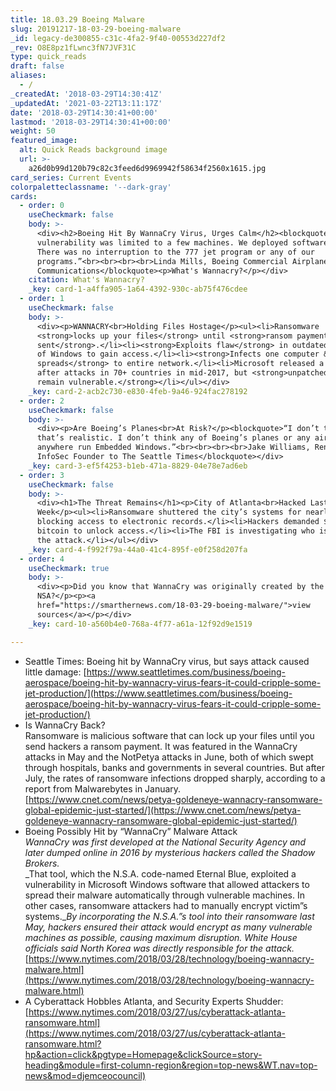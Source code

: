 ```yaml
---
title: 18.03.29 Boeing Malware
slug: 20191217-18-03-29-boeing-malware
_id: legacy-de300855-c31c-4fa2-9f40-00553d227df2
_rev: O8E8pz1fLwnc3fN7JVF31C
type: quick_reads
draft: false
aliases:
  - /
_createdAt: '2018-03-29T14:30:41Z'
_updatedAt: '2021-03-22T13:11:17Z'
date: '2018-03-29T14:30:41+00:00'
lastmod: '2018-03-29T14:30:41+00:00'
weight: 50
featured_image:
  alt: Quick Reads background image
  url: >-
    a26d0b99d120b79c82c3feed6d9969942f58634f2560x1615.jpg
card_series: Current Events
colorpaletteclassname: '--dark-gray'
cards:
  - order: 0
    useCheckmark: false
    body: >-
      <div><h2>Boeing Hit By WannaCry Virus, Urges Calm</h2><blockquote>“The
      vulnerability was limited to a few machines. We deployed software patches.
      There was no interruption to the 777 jet program or any of our
      programs.”<br><br><br><br>Linda Mills, Boeing Commercial Airplanes Head of
      Communications</blockquote><p>What's Wannacry?</p></div>
    citation: What's Wannacry?
    _key: card-1-a4ffa905-1a64-4392-930c-ab75f476cdee
  - order: 1
    useCheckmark: false
    body: >-
      <div><p>WANNACRY<br>Holding Files Hostage</p><ul><li>Ransomware
      <strong>locks up your files</strong> until <strong>ransom payment is
      sent</strong>.</li><li><strong>Exploits flaw</strong> in outdated versions
      of Windows to gain access.</li><li><strong>Infects one computer &amp;
      spreads</strong> to entire network.</li><li>Microsoft released a patch
      after attacks in 70+ countries in mid-2017, but <strong>unpatched systems
      remain vulnerable.</strong></li></ul></div>
    _key: card-2-acb2c730-e830-4feb-9a46-924fac278192
  - order: 2
    useCheckmark: false
    body: >-
      <div><p>Are Boeing’s Planes<br>At Risk?</p><blockquote>“I don’t think
      that’s realistic. I don’t think any of Boeing’s planes or any aircraft
      anywhere run Embedded Windows.”<br><br><br><br>Jake Williams, Rendition
      InfoSec Founder to The Seattle Times</blockquote></div>
    _key: card-3-ef5f4253-b1eb-471a-8829-04e78e7ad6eb
  - order: 3
    useCheckmark: false
    body: >-
      <div><h1>The Threat Remains</h1><p>City of Atlanta<br>Hacked Last
      Week</p><ul><li>Ransomware shuttered the city’s systems for nearly a week,
      blocking access to electronic records.</li><li>Hackers demanded $51K in
      bitcoin to unlock access.</li><li>The FBI is investigating who is behind
      the attack.</li></ul></div>
    _key: card-4-f992f79a-44a0-41c4-895f-e0f258d207fa
  - order: 4
    useCheckmark: true
    body: >-
      <div><p>Did you know that WannaCry was originally created by the
      NSA?</p><p><a
      href="https://smarthernews.com/18-03-29-boeing-malware/">view
      sources</a></p></div>
    _key: card-10-a560b4e0-768a-4f77-a61a-12f92d9e1519

---
```

* Seattle Times: Boeing hit by WannaCry virus, but says attack caused little damage: [https://www.seattletimes.com/business/boeing-aerospace/boeing-hit-by-wannacry-virus-fears-it-could-cripple-some-jet-production/](https://www.seattletimes.com/business/boeing-aerospace/boeing-hit-by-wannacry-virus-fears-it-could-cripple-some-jet-production/)
* Is WannaCry Back?  
Ransomware is malicious software that can lock up your files until you send hackers a ransom payment. It was featured in the WannaCry attacks in May and the NotPetya attacks in June, both of which swept through hospitals, banks and governments in several countries. But after July, the rates of ransomware infections dropped sharply, according to a report from Malwarebytes in January. [https://www.cnet.com/news/petya-goldeneye-wannacry-ransomware-global-epidemic-just-started/](https://www.cnet.com/news/petya-goldeneye-wannacry-ransomware-global-epidemic-just-started/)
* Boeing Possibly Hit by “WannaCry” Malware Attack  
_WannaCry was first developed at the National Security Agency and later dumped online in 2016 by mysterious hackers called the Shadow Brokers._  
_That tool, which the N.S.A. code-named Eternal Blue, exploited a vulnerability in Microsoft Windows software that allowed attackers to spread their malware automatically through vulnerable machines. In other cases, ransomware attackers had to manually encrypt victim”s systems.__By incorporating the N.S.A.”s tool into their ransomware last May, hackers ensured their attack would encrypt as many vulnerable machines as possible, causing maximum disruption. White House officials said North Korea was directly responsible for the attack._  
[https://www.nytimes.com/2018/03/28/technology/boeing-wannacry-malware.html](https://www.nytimes.com/2018/03/28/technology/boeing-wannacry-malware.html)
* A Cyberattack Hobbles Atlanta, and Security Experts Shudder:  
[https://www.nytimes.com/2018/03/27/us/cyberattack-atlanta-ransomware.html](https://www.nytimes.com/2018/03/27/us/cyberattack-atlanta-ransomware.html?hp&action=click&pgtype=Homepage&clickSource=story-heading&module=first-column-region&region=top-news&WT.nav=top-news&mod=djemceocouncil)
